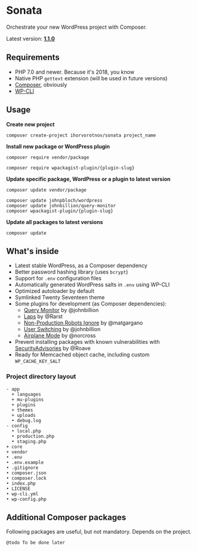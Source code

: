 # Sonata

Orchestrate your new WordPress project with Composer.

Latest version: [**1.1.0**](https://github.com/ihorvorotnov/sonata/releases/tag/1.1.0)

## Requirements

- PHP 7.0 and newer. Because it's 2018, you know
- Native PHP `gettext` extension (will be used in future versions)
- [Composer](https://getcomposer.org/), obviously
- [WP-CLI](http://wp-cli.org/)

## Usage

**Create new project**

```
composer create-project ihorvorotnov/sonata project_name
```

**Install new package or WordPress plugin**

```
composer require vendor/package

composer require wpackagist-plugin/{plugin-slug}
```

**Update specific package, WordPress or a plugin to latest version**

```
composer update vendor/package

composer update johnpbloch/wordpress
composer update johnbillion/query-monitor
composer wpackagist-plugin/{plugin-slug}
```

**Update all packages to latest versions**

```
composer update
```

## What's inside

- Latest stable WordPress, as a Composer dependency
- Better password hashing library (uses `bcrypt`)
- Support for `.env` configuration files
- Automatically generated WordPress salts in `.env` using WP-CLI
- Optimized autoloader by default
- Symlinked Twenty Seventeen theme
- Some plugins for development (as Composer dependencies):
	- [Query Monitor](https://packagist.org/packages/johnbillion/query-monitor) by @johnbillion
	- [Laps](https://packagist.org/packages/rarst/laps) by @Rarst
	- [Non-Production Robots Ignore](https://packagist.org/packages/mgargano/non-production-robots-ignore) by @matgargano
	- [User Switching](https://packagist.org/packages/johnbillion/user-switching) by @johnbillion
	- [Airplane Mode](https://packagist.org/packages/norcross/airplane-mode) by @norcross
- Prevent installing packages with known vulnerabilities with [SecurityAdvisories](https://packagist.org/packages/roave/security-advisories) by @Roave
- Ready for Memcached object cache, including custom `WP_CACHE_KEY_SALT`

### Project directory layout

```
- app
  + languages
  + mu-plugins
  + plugins
  + themes
  + uploads
  • debug.log
- config
  • local.php
  • production.php
  • staging.php  
+ core
+ vendor
• .env
• .env.example
• .gitignore
• composer.json
• composer.lock
• index.php
• LICENSE
• wp-cli.yml
• wp-config.php
```

## Additional Composer packages

Following packages are useful, but not mandatory. Depends on the project.

`@todo To be done later`
